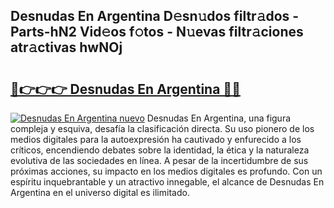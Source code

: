 ## Desnudas En Argentina D𝚎sn𝚞dos filtr𝚊dos - Parts-hN2 Vid𝚎os f𝚘tos - N𝚞evas filtr𝚊ciones atr𝚊ctivas hwNOj

# <h2><a href="http://mb7o1n.tromn.icu/?c=Desnudas+En+Argentina">🔗👉👉👉 Desnudas En Argentina 🔗🔗</a></h2>

[![Desnudas En Argentina nuevo](https://i.imgur.com/pEAQMta.gif)](http://mb7o1n.tromn.icu/?c=Desnudas+En+Argentina)
Desnudas En Argentina, una figura compleja y esquiva, desafía la clasificación directa. Su uso pionero de los medios digitales para la autoexpresión ha cautivado y enfurecido a los críticos, encendiendo debates sobre la identidad, la ética y la naturaleza evolutiva de las sociedades en línea. A pesar de la incertidumbre de sus próximas acciones, su impacto en los medios digitales es profundo. Con un espíritu inquebrantable y un atractivo innegable, el alcance de Desnudas En Argentina en el universo digital es ilimitado.
